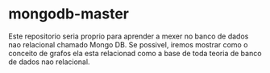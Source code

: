 # mongodb-master
Este repositorio seria proprio para aprender a mexer no banco de dados nao relacional chamado Mongo DB. Se possivel, iremos mostrar como o conceito de grafos ela esta relacionad como a base de toda teoria de banco de dados nao relacional.
